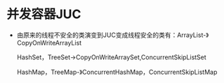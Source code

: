 # 并发容器JUC

* 由原来的线程不安全的类演变到JUC变成线程安全的类有：ArrayList-》CopyOnWriteArrayList

  HashSet，TreeSet-&gt;CopyOnWriteArraySet,ConcurrentSkipListSet

  HashMap，TreeMap-》ConcurrentHashMap，ConcurrentSkipListMap



